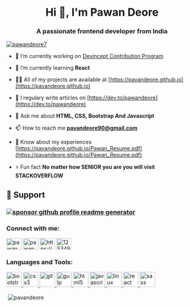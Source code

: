 
<h1 align="center">Hi 👋, I'm Pawan Deore</h1>
<h3 align="center">A passionate frontend developer from India</h3>

<p align="left"> <a href="https://twitter.com/pawandeore7" target="blank"><img src="https://img.shields.io/twitter/follow/pawandeore7?logo=twitter&style=for-the-badge" alt="pawandeore7" /></a> </p>

- 🔭 I’m currently working on [Devincept Contribution Program](https://github.com/Learn-Write-Repeat/Web-Development)

- 🌱 I’m currently learning **React**

- 👨‍💻 All of my projects are available at [https://pavandeore.github.io](https://pavandeore.github.io)

- 📝 I regulary write articles on [https://dev.to/pawandeore](https://dev.to/pawandeore)

- 💬 Ask me about **HTML, CSS, Bootstrap And Javascript**

- 📫 How to reach me **pavandeore90@gmail.com**

- 📄 Know about my experiences [https://pavandeore.github.io/Pawan_Resume.pdf](https://pavandeore.github.io/Pawan_Resume.pdf)

- ⚡ Fun fact **No matter how SENIOR you are you will visit STACKOVERFLOW**

## 🙏 Support 
<h3><a href="https://www.paypal.me/PDUSER"><img src="https://ionicabizau.github.io/badges/paypal.svg" alt="sponsor github profile readme generator"/>
</a></h3>

<h3 align="left">Connect with me:</h3>
<p align="left">
<a href="https://dev.to/pawandeore" target="blank"><img align="center" src="https://cdn.jsdelivr.net/npm/simple-icons@3.0.1/icons/dev-dot-to.svg" alt="pawandeore" height="30" width="40" /></a>
<a href="https://twitter.com/pawandeore7" target="blank"><img align="center" src="https://cdn.jsdelivr.net/npm/simple-icons@3.0.1/icons/twitter.svg" alt="pawandeore7" height="30" width="40" /></a>
<a href="https://linkedin.com/in/https://www.linkedin.com/in/pawan-deore-0bb60b1a4/" target="blank"><img align="center" src="https://cdn.jsdelivr.net/npm/simple-icons@3.0.1/icons/linkedin.svg" alt="https://www.linkedin.com/in/pawan-deore-0bb60b1a4/" height="30" width="40" /></a>
<a href="https://stackoverflow.com/users/12534871/pawan-deore" target="blank"><img align="center" src="https://cdn.jsdelivr.net/npm/simple-icons@3.0.1/icons/stackoverflow.svg" alt="12534871/pawan-deore" height="30" width="40" /></a>
</p>

<h3 align="left">Languages and Tools:</h3>
<p align="left"> <a href="https://getbootstrap.com" target="_blank"> <img src="https://devicons.github.io/devicon/devicon.git/icons/bootstrap/bootstrap-plain.svg" alt="bootstrap" width="40" height="40"/> </a> <a href="https://www.w3schools.com/css/" target="_blank"> <img src="https://devicons.github.io/devicon/devicon.git/icons/css3/css3-original-wordmark.svg" alt="css3" width="40" height="40"/> </a> <a href="https://git-scm.com/" target="_blank"> <img src="https://www.vectorlogo.zone/logos/git-scm/git-scm-icon.svg" alt="git" width="40" height="40"/> </a> <a href="https://gulpjs.com" target="_blank"> <img src="https://devicons.github.io/devicon/devicon.git/icons/gulp/gulp-plain.svg" alt="gulp" width="40" height="40"/> </a> <a href="https://www.w3.org/html/" target="_blank"> <img src="https://devicons.github.io/devicon/devicon.git/icons/html5/html5-original-wordmark.svg" alt="html5" width="40" height="40"/> </a> <a href="https://developer.mozilla.org/en-US/docs/Web/JavaScript" target="_blank"> <img src="https://devicons.github.io/devicon/devicon.git/icons/javascript/javascript-original.svg" alt="javascript" width="40" height="40"/> </a> <a href="https://www.linux.org/" target="_blank"> <img src="https://devicons.github.io/devicon/devicon.git/icons/linux/linux-original.svg" alt="linux" width="40" height="40"/> </a> <a href="https://reactjs.org/" target="_blank"> <img src="https://devicons.github.io/devicon/devicon.git/icons/react/react-original-wordmark.svg" alt="react" width="40" height="40"/> </a> <a href="https://sass-lang.com" target="_blank"> <img src="https://devicons.github.io/devicon/devicon.git/icons/sass/sass-original.svg" alt="sass" width="40" height="40"/> </a> </p>

<p>&nbsp;<img align="center" src="https://github-readme-stats.vercel.app/api?username=pavandeore&show_icons=true&locale=en" alt="pavandeore" /></p>

